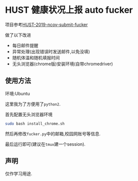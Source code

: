 # HUST 健康状况上报 auto fucker 

项目参考[HUST-2019-ncov-submit-fucker](https://git.recolic.net/recolic-hust/hust-2019-ncov-submit-fucker)

做了以下改进

- 每日邮件提醒
- 异常处理(出现错误时发送邮件,以免没填)
- 随机体温和随机填报时间
- 无头浏览器(chrome版)安装环境(自带chromedriver)

## 使用方法

环境:Ubuntu

这里我为了方便用了`python2`.

首先配置无头浏览器环境

```bash
sudo bash install_chrome.sh
```

然后再修改`fucker.py`中的邮箱,校园网账号等信息.

最后运行即可(建议在`tmux`建一个session).

## 声明

仅作学习用途.